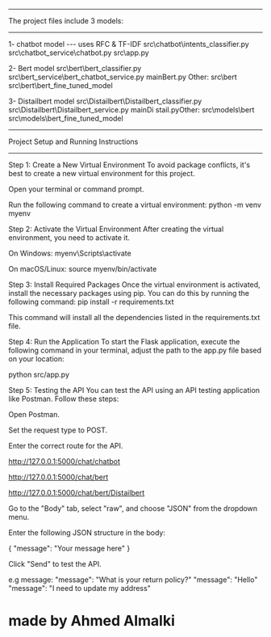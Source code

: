 _____________________________________________________________
The project files include 3 models:
________________________________________________________________

1- chatbot model  --- uses RFC & TF-IDF
src\chatbot\intents_classifier.py
src\chatbot_service\chatbot.py
src\app.py

2- Bert model
src\bert\bert_classifier.py
src\bert_service\bert_chatbot_service.py
mainBert.py
Other:
src\bert 
src\bert\bert_fine_tuned_model


3- Distailbert model
src\Distailbert\Distailbert_classifier.py
src\Distailbert\Distailbert_service.py
mainDi
stail.pyOther:
src\models\bert 
src\models\bert_fine_tuned_model



_________________________________________________________________
Project Setup and Running Instructions
_____________________________________________________________

Step 1: Create a New Virtual Environment
To avoid package conflicts, it's best to create a new virtual environment for this project.

Open your terminal or command prompt.

Run the following command to create a virtual environment:
python -m venv myenv


Step 2: Activate the Virtual Environment
After creating the virtual environment, you need to activate it.

On Windows:
myenv\Scripts\activate

On macOS/Linux:
source myenv/bin/activate

Step 3: Install Required Packages
Once the virtual environment is activated, install the necessary packages using pip. You can do this by running the following command:
pip install -r requirements.txt

This command will install all the dependencies listed in the requirements.txt file.

Step 4: Run the Application
To start the Flask application, execute the following command in your terminal, adjust the path to the app.py file based on your location:

python src/app.py

Step 5: Testing the API
You can test the API using an API testing application like Postman. Follow these steps:

Open Postman.

Set the request type to POST.

Enter the correct route for the API.

http://127.0.0.1:5000/chat/chatbot

http://127.0.0.1:5000/chat/bert

http://127.0.0.1:5000/chat/bert/Distailbert


Go to the "Body" tab, select "raw", and choose "JSON" from the dropdown menu.

Enter the following JSON structure in the body:


{
    "message": "Your message here"
}

Click "Send" to test the API.

e.g message:
    "message": "What is your return policy?"
    "message": "Hello"
    "message": "I need to update my address"


made by Ahmed Almalki
=======
